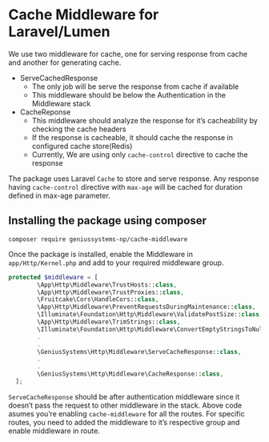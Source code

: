# Cache Middleware for Laravel/Lumen

We use two middleware for cache, one for serving response from cache and another for generating cache.

- ServeCachedResponse
  - The only job will be serve the response from cache if available
  - This middleware should be below the Authentication in the Middleware stack
- CacheReponse
  - This middleware should analyze the response for it’s cacheability by checking the cache headers
  - If the response is cacheable, it should cache the response in configured cache store(Redis)
  - Currently, We are using only `cache-control` directive to cache the response

The package uses Laravel `Cache` to store and serve response. Any response having `cache-control` directive with `max-age` will be cached for duration defined in max-age parameter.

## Installing the package using composer

```
composer require geniussystems-np/cache-middleware
```

Once the package is installed, enable the Middleware in `app/Http/Kernel.php` and add to your required middleware group.

```php
protected $middleware = [
        \App\Http\Middleware\TrustHosts::class,
        \App\Http\Middleware\TrustProxies::class,
        \Fruitcake\Cors\HandleCors::class,
        \App\Http\Middleware\PreventRequestsDuringMaintenance::class,
        \Illuminate\Foundation\Http\Middleware\ValidatePostSize::class,
        \App\Http\Middleware\TrimStrings::class,
        \Illuminate\Foundation\Http\Middleware\ConvertEmptyStringsToNull::class,
        .
        .
        \GeniusSystems\Http\Middleware\ServeCacheResponse::class,
        .
        .
        \GeniusSystems\Http\Middleware\CacheResponse::class,
  ];
```

`ServeCacheResponse` should be after authentication middleware since it doesn’t pass the request to other middleware in the stack. Above code asumes you’re enabling `cache-middleware` for all the routes. For specific routes, you need to added the middleware to it’s respective group and enable middleware in route.